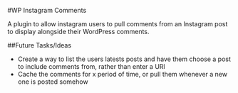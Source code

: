 #WP Instagram Comments

A plugin to allow instagram users to pull comments from an Instagram post to display alongside their WordPress comments.



##Future Tasks/Ideas

 * Create a way to list the users latests posts and have them choose a post to include comments from, rather than enter a URl 
 * Cache the comments for x period of time, or pull them whenever a new one is posted somehow
 
